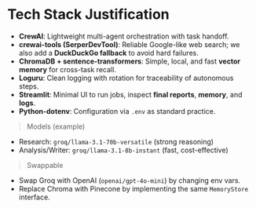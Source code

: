
# Tech Stack Justification

- **CrewAI**: Lightweight multi-agent orchestration with task handoff.
- **crewai-tools (SerperDevTool)**: Reliable Google-like web search; we also add a **DuckDuckGo fallback** to avoid hard failures.
- **ChromaDB + sentence-transformers**: Simple, local, and fast **vector memory** for cross-task recall.
- **Loguru**: Clean logging with rotation for traceability of autonomous steps.
- **Streamlit**: Minimal UI to run jobs, inspect **final reports**, **memory**, and **logs**.
- **Python-dotenv**: Configuration via `.env` as standard practice.

> Models (example)
- Research: `groq/llama-3.1-70b-versatile` (strong reasoning)
- Analysis/Writer: `groq/llama-3.1-8b-instant` (fast, cost-effective)

> Swappable
- Swap Groq with OpenAI (`openai/gpt-4o-mini`) by changing env vars.
- Replace Chroma with Pinecone by implementing the same `MemoryStore` interface.

